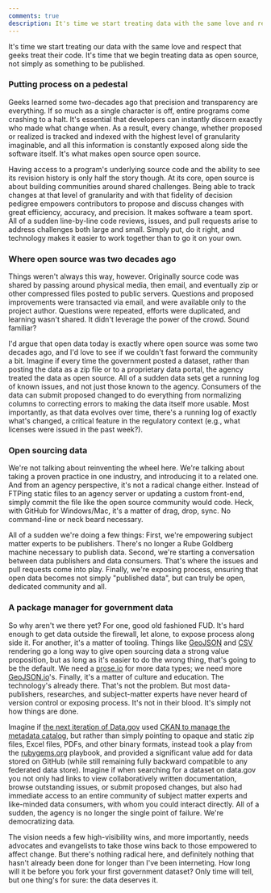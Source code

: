 ```yaml
---
comments: true
description: It's time we start treating data with the same love and respect that geeks treat their code.
---
```


It's time we start treating our data with the same love and respect that geeks treat their code. It's time that we begin treating data as open source, not simply as something to be published.

### Putting process on a pedestal

Geeks learned some two-decades ago that precision and transparency are everything. If so much as a single character is off, entire programs come crashing to a halt. It's essential that developers can instantly discern exactly who made what change when. As a result, every change, whether proposed or realized is tracked and indexed with the highest level of granularity imaginable, and all this information is constantly exposed along side the software itself. It's what makes open source open source.

Having access to a program's underlying source code and the ability to see its revision history is only half the story though. At its core, open source is about building communities around shared challenges. Being able to track changes at that level of granularity and with that fidelity of decision pedigree empowers contributors to propose and discuss changes with great efficiency, accuracy, and precision. It makes software a team sport. All of a sudden line-by-line code reviews, issues, and pull requests arise to address challenges both large and small. Simply put, do it right, and technology makes it easier to work together than to go it on your own.

### Where open source was two decades ago

Things weren't always this way, however. Originally source code was shared by passing around physical media, then email, and eventually zip or other compressed files posted to public servers. Questions and proposed improvements were transacted via email, and were available only to the project author. Questions were repeated, efforts were duplicated, and learning wasn't shared. It didn't leverage the power of the crowd. Sound familiar?

I'd argue that open data today is exactly where open source was some two decades ago, and I'd love to see if we couldn't fast forward the community a bit. Imagine if every time the government posted a dataset, rather than posting the data as a zip file or to a proprietary data portal, the agency treated the data as open source. All of a sudden data sets get a running log of known issues, and not just those known to the agency. Consumers of the data can submit proposed changed to do everything from normalizing columns to correcting errors to making the data itself more usable. Most importantly, as that data evolves over time, there's a running log of exactly what's changed, a critical feature in the regulatory context (e.g., what licenses were issued in the past week?).

### Open sourcing data

We're not talking about reinventing the wheel here. We're talking about taking a proven practice in one industry, and introducing it to a related one. And from an agency perspective, it's not a radical change either. Instead of FTPing static files to an agency server or updating a custom front-end, simply commit the file like the open source community would code. Heck, with GitHub for Windows/Mac, it's a matter of drag, drop, sync. No command-line or neck beard necessary.

All of a sudden we're doing a few things: First, we're empowering subject matter experts to be publishers. There's no longer a Rube Goldberg machine necessary to publish data. Second, we're starting a conversation between data publishers and data consumers. That's where the issues and pull requests come into play. Finally, we're exposing process, ensuring that open data becomes not simply "published data", but can truly be open, dedicated community and all.

### A package manager for government data

So why aren't we there yet? For one, good old fashioned FUD. It's hard enough to get data outside the firewall, let alone, to expose process along side it. For another, it's a matter of tooling. Things like [GeoJSON](https://help.github.com/articles/mapping-geojson-files-on-GitHub) and [CSV](https://help.github.com/articles/rendering-csv-and-tsv-data) rendering go a long way to give open sourcing data a strong value proposition, but as long as it's easier to do the wrong thing, that's going to be the default. We need a [prose.io](http://prose.io) for more data types; we need more [GeoJSON.io](http://GeoJSON.io)'s. Finally, it's a matter of culture and education. The technology's already there. That's not the problem. But most data-publishers, researches, and subject-matter experts have never heard of version control or exposing process. It's not in their blood. It's simply not how things are done.

Imagine if [the next iteration of Data.gov](http://next.data.gov) used [CKAN to manage the metadata catalog](http://www.data.gov/blog/ckan-horizon-datagov-20), but rather than simply pointing to opaque and static zip files, Excel files, PDFs, and other binary formats, instead took a play from the [rubygems.org](http://rubygems.org) playbook, and provided a significant value add for data stored on GitHub (while still remaining fully backward compatible to any federated data store). Imagine if when searching for a dataset on data.gov you not only had links to view collaboratively written documentation, browse outstanding issues, or submit proposed changes, but also had immediate access to an entire community of subject matter experts and like-minded data consumers, with whom you could interact directly. All of a sudden, the agency is no longer the single point of failure. We're democratizing data.

The vision needs a few high-visibility wins, and more importantly, needs advocates and evangelists to take those wins back to those empowered to affect change. But there's nothing radical here, and definitely nothing that hasn't already been done for longer than I've been interneting. How long will it be before you fork your first government dataset? Only time will tell, but one thing's for sure: the data deserves it.
